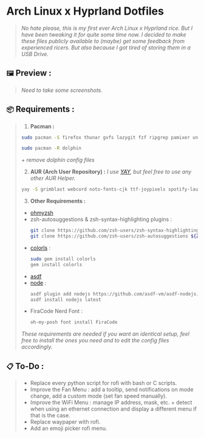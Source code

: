 # Arch Linux x Hyprland Dotfiles

> *No hate please, this is my first ever Arch Linux x Hyprland rice. But I have been tweaking it for quite some time now.*
> *I decided to make these files publicly available to (maybe) get some feedback from experienced ricers. But also because I got tired of storing them in a USB Drive.*

## `🖼️` Preview :
> *Need to take some screenshots.*

## `📦` Requirements :
> 1. **Pacman :**
> ```bash
> sudo pacman -S firefox thunar gvfs lazygit fzf ripgrep pamixer unzip dotnet-runtime dotnet-sdk dunst wl-clipboard wev swww brightnessctl power-profiles-daemon ruby zsh hyprlock waybar neofetch nwg-look neovim curl git cliphist pavucontrol github-cli bluez bluez-utils blueman 
> ```
> ```bash
> sudo pacman -R dolphin 
> ```
> *+ remove dolphin config files*
> 
> 2. **AUR (Arch User Repository) :**
> *I use [YAY](https://github.com/Jguer/yay), but feel free to use any other AUR Helper.*
> ```bash
> yay -S grimblast webcord noto-fonts-cjk ttf-joypixels spotify-launcher oh-my-posh waypaper catppuccin-gtk-theme-mocha nbfc-linux
> ```
> 3. **Other Requirements :**
> - [ohmyzsh](https://ohmyz.sh/)
> - zsh-autosuggestions & zsh-syntax-highlighting plugins :
>   ```bash
>   git clone https://github.com/zsh-users/zsh-syntax-highlighting.git ${ZSH_CUSTOM:-~/.oh-my-zsh/custom}/plugins/zsh-syntax-highlighting
>   git clone https://github.com/zsh-users/zsh-autosuggestions ${ZSH_CUSTOM:-~/.oh-my-zsh/custom}/plugins/zsh-autosuggestions
>   ```
> - [colorls](https://github.com/athityakumar/colorls) :
>   ```bash
>   sudo gem install colorls
>   gem install colorls
>   ```
> - [asdf](https://asdf-vm.com/)
> - [node](https://nodejs.org/en) :
>   ```bash
>   asdf plugin add nodejs https://github.com/asdf-vm/asdf-nodejs.git
>   asdf install nodejs latest
>   ```
> - FiraCode Nerd Font :
>   ```bash
>   oh-my-posh font install FiraCode
>   ```
> 
> *These requirements are needed if you want an identical setup, feel free to install the ones you need and to edit the config files accordingly.*

## `📋` To-Do :
> - Replace every python script for rofi with bash or C scripts.
> - Improve the Fan Menu : add a tooltip, send notifications on mode change, add a custom mode (set fan speed manually).
> - Improve the WiFi Menu : manage IP address, mask, etc. + detect when using an ethernet connection and display a different menu if that is the case.
> - Replace waypaper with rofi.
> - Add an emoji picker rofi menu.
